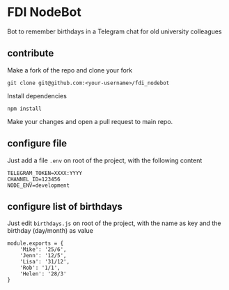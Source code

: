 # FDI NodeBot

Bot to remember birthdays in a Telegram chat for old university colleagues

## contribute

Make a fork of the repo and clone your fork

`git clone git@github.com:<your-username>/fdi_nodebot`

Install dependencies

`npm install`

Make your changes and open a pull request to main repo.

## configure file

Just add a file `.env` on root of the project, with the following content
```
TELEGRAM_TOKEN=XXXX:YYYY
CHANNEL_ID=123456
NODE_ENV=development
```

## configure list of birthdays

Just edit `birthdays.js` on root of the project, with the name as key and the birthday (day/month) as value
```
module.exports = {
    'Mike': '25/6',
    'Jenn': '12/5',
    'Lisa': '31/12',
    'Rob': '1/1',
    'Helen': '28/3'
}
```
